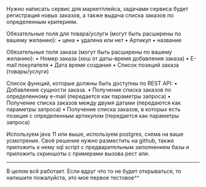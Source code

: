 Нужно написать сервис для маркетплейса, задачами сервиса будет регистрация новых заказов, а также выдача списка заказов по определенным критериям.

Обязательные поля для товара/услуги (могут быть расширены по вашему желанию):
    • цена
    • удалена или нет
    • Артикул
    • название

Обязательные поля заказа (могут быть расширены по вашему желанию):
    • Номер заказа (хеш от даты-время добавления заказа)
    • E-mail покупателя
    • Дата время создания
    • Список позиций заказа (товары/услуги)

Список функций, которые должны быть доступны по REST API:
    • Добавление сущности заказа.
    • Получение списка заказов по определенному e-mail (передается как параметры запроса)
    • Получение списка заказов между двумя датами (передаются как параметры запроса)
    • Получение списка заказов, в которых есть позиция с определенным артикулом (передается как параметры запроса)

Используем java 11 или выше, используем postgres, схема на ваше усмотрение. Своё решение нужно разместить на github, также приложить к нему sql script с предварительным заполнением базы и приложить скриншоты с примерами вызова рест апи.

_______________________________________________________________________________________________________________

В целом всё работает. Если вдруг что то не будет открываться, то напишите пожалуйста, это мое первое тестовое^^
